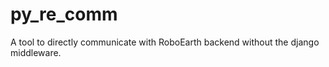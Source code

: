 py_re_comm
==========

A tool to directly communicate with RoboEarth backend without the django middleware.
